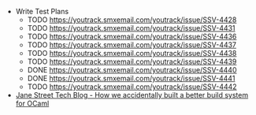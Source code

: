 - Write Test Plans
	- TODO https://youtrack.smxemail.com/youtrack/issue/SSV-4428
	- TODO https://youtrack.smxemail.com/youtrack/issue/SSV-4431
	- TODO https://youtrack.smxemail.com/youtrack/issue/SSV-4436
	- TODO https://youtrack.smxemail.com/youtrack/issue/SSV-4437
	- TODO https://youtrack.smxemail.com/youtrack/issue/SSV-4438
	- TODO https://youtrack.smxemail.com/youtrack/issue/SSV-4439
	- DONE https://youtrack.smxemail.com/youtrack/issue/SSV-4440
	- DONE https://youtrack.smxemail.com/youtrack/issue/SSV-4441
	- TODO https://youtrack.smxemail.com/youtrack/issue/SSV-4442
- [Jane Street Tech Blog - How we accidentally built a better build system for OCaml ](https://blog.janestreet.com/how-we-accidentally-built-a-better-build-system-for-ocaml-index/)